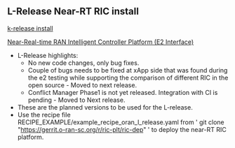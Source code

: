 ## L-Release Near-RT RIC install

[k-release install](https://hackmd.io/@Z4OmT2gcTXeLxBPXrn-2SQ/rkOZlO-Tee)

[Near-Real-time RAN Intelligent Controller Platform (E2 Interface)](https://lf-o-ran-sc.atlassian.net/wiki/spaces/REL/pages/30375937/L-Release#Near-Real-time-RAN-Intelligent-Controller-Platform-(E2-Interface)-(RICPLT))
- L-Release highlights:
  - No new code changes, only bug fixes.
  - Couple of bugs needs to  be fixed at xApp side that was found during the e2 testing while supporting the comparison of different RIC in the open source - Moved to next release.
  - Conflict Manager Phase1 is not yet released. Integration with CI is pending - Moved to Next release.
- These are the planned versions to be used for the L-release.
- Use the recipe file RECIPE_EXAMPLE/example_recipe_oran_l_release.yaml from ' git clone "https://gerrit.o-ran-sc.org/r/ric-plt/ric-dep" ' to deploy the near-RT RIC platform. 
